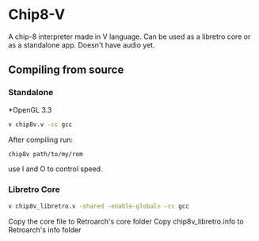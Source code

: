 # Chip8-V
A chip-8 interpreter made in V language. Can be used as a libretro core or as a standalone app.
Doesn't have audio yet.

## Compiling from source

### Standalone
*OpenGL 3.3
```sh
v chip8v.v -cc gcc
```
After compiling run:
```sh
chip8v path/to/my/rom
```
use I and O to control speed.

### Libretro Core
```sh
v chip8v_libretro.v -shared -enable-globals -cc gcc
```
Copy the core file to Retroarch's core folder
Copy chip8v_libretro.info to Retroarch's info folder